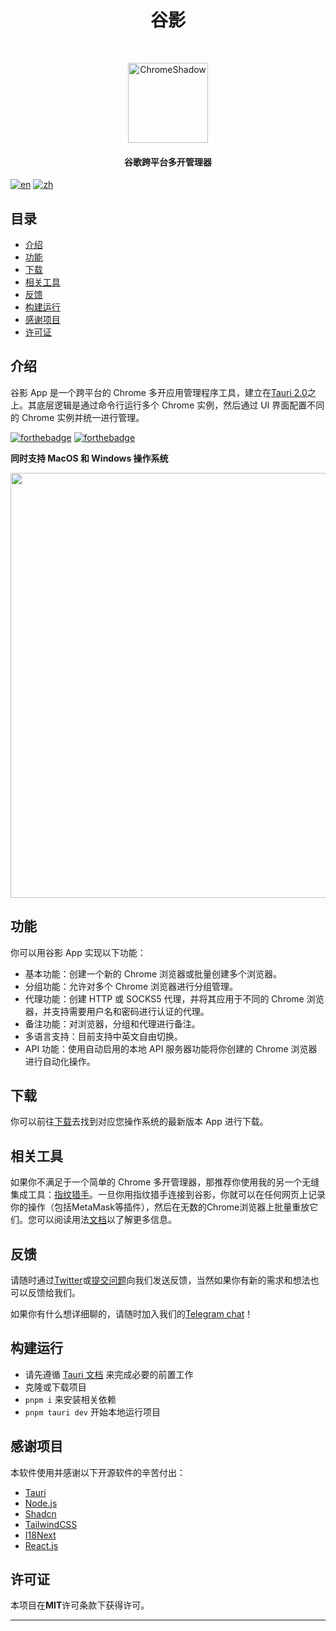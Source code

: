 <h1 align="center"> 谷影 </h1> <br>
<p align="center">
    <img alt="ChromeShadow" title="ChromeShadow" src="https://imgur.com/IFjvmjJ.png" width="128">
</p>

<h4 align="center">
  谷歌跨平台多开管理器
</h4>

[![en](https://img.shields.io/badge/lang-en-red.svg)](https://github.com/BrowTo/ChromeShadow/blob/main/README.md)
[![zh](https://img.shields.io/badge/语言-中文-yellow.svg)](https://github.com/BrowTo/ChromeShadow/blob/main/README.zh.md)

## 目录

- [介绍](#introduction)
- [功能](#features)
- [下载](#download)
- [相关工具](#related)
- [反馈](#feedback)
- [构建运行](#run-process)
- [感谢项目](#credits)
- [许可证](#license)

## 介绍

谷影 App 是一个跨平台的 Chrome 多开应用管理程序工具，建立在[Tauri 2.0](https://v2.tauri.app/)之上。其底层逻辑是通过命令行运行多个 Chrome 实例，然后通过 UI 界面配置不同的 Chrome 实例并统一进行管理。

[![forthebadge](http://forthebadge.com/images/badges/made-with-rust.svg)](http://forthebadge.com)
[![forthebadge](http://forthebadge.com/images/badges/built-with-love.svg)](http://forthebadge.com)

**同时支持 MacOS 和 Windows 操作系统**

<p align="center">
  <img src = "https://imgur.com/doLQIkX.png" width=680>
</p>

## 功能

你可以用谷影 App 实现以下功能：

- 基本功能：创建一个新的 Chrome 浏览器或批量创建多个浏览器。
- 分组功能：允许对多个 Chrome 浏览器进行分组管理。
- 代理功能：创建 HTTP 或 SOCKS5 代理，并将其应用于不同的 Chrome 浏览器，并支持需要用户名和密码进行认证的代理。
- 备注功能：对浏览器，分组和代理进行备注。
- 多语言支持：目前支持中英文自由切换。
- API 功能：使用自动启用的本地 API 服务器功能将你创建的 Chrome 浏览器进行自动化操作。

## 下载

你可以前往[下载](https://github.com/BrowTo/ChromeShadow/releases)去找到对应您操作系统的最新版本 App 进行下载。

## 相关工具

如果你不满足于一个简单的 Chrome 多开管理器，那推荐你使用我的另一个无缝集成工具：[指纹猎手](https://browto.com)。一旦你用指纹猎手连接到谷影，你就可以在任何网页上记录你的操作（包括MetaMask等插件），然后在无数的Chrome浏览器上批量重放它们。您可以阅读用法[文档](https://docs.browto.com/)以了解更多信息。

## 反馈

请随时通过[Twitter](https://twitter.com/0xDHClub)或[提交问题](https://github.com/BrowTo/ChromeShadow/issues/new)向我们发送反馈，当然如果你有新的需求和想法也可以反馈给我们。

如果你有什么想详细聊的，请随时加入我们的[Telegram chat](https://t.me/+DMqNZV1aR_85NTMx)！

## 构建运行

- 请先遵循 [Tauri 文档](https://v2.tauri.app/start/prerequisites/) 来完成必要的前置工作
- 克隆或下载项目
- `pnpm i` 来安装相关依赖
- `pnpm tauri dev` 开始本地运行项目

## 感谢项目

本软件使用并感谢以下开源软件的辛苦付出：

- [Tauri](https://v2.tauri.app/)
- [Node.js](https://nodejs.org/)
- [Shadcn](https://ui.shadcn.com/)
- [TailwindCSS](https://tailwindcss.com/)
- [I18Next](https://www.i18next.com/)
- [React.js](https://react.dev/)

## 许可证

本项目在**MIT**许可条款下获得许可。

---

